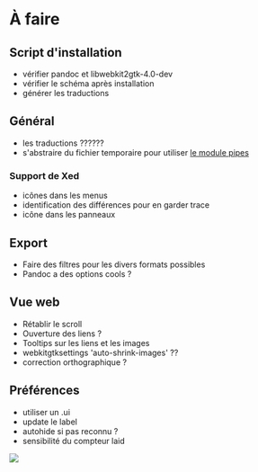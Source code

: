 # À faire

## Script d'installation

- vérifier pandoc et libwebkit2gtk-4.0-dev
- vérifier le schéma après installation
- générer les traductions

## Général

- les traductions ??????
- s'abstraire du fichier temporaire pour utiliser [le module pipes](https://docs.python.org/fr/3.6/library/pipes.html)

### Support de Xed

- icônes dans les menus
- identification des différences pour en garder trace
- icône dans les panneaux

## Export

- Faire des filtres pour les divers formats possibles
- Pandoc a des options cools ?

## Vue web

- Rétablir le scroll
- Ouverture des liens ?
- Tooltips sur les liens et les images
- webkitgtksettings 'auto-shrink-images' ??
- correction orthographique ?

## Préférences

- utiliser un .ui
- update le label
- autohide si pas reconnu ?
- sensibilité du compteur laid

![](/home/roschan/Images/XHzRUpI.jpg)



























